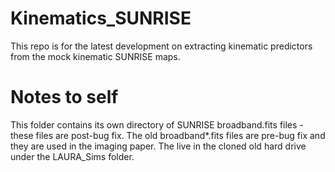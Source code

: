# Kinematics_SUNRISE
This repo is for the latest development on extracting kinematic predictors from the mock kinematic SUNRISE maps.

# Notes to self
This folder contains its own directory of SUNRISE broadband.fits files - these files are post-bug fix. The old broadband*.fits files are pre-bug fix and they are used in the imaging paper. The live in the cloned old hard drive under the LAURA_Sims folder.
